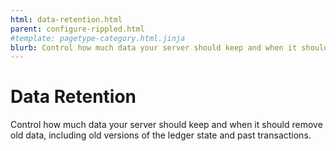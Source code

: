 ```yaml
---
html: data-retention.html
parent: configure-rippled.html
#template: pagetype-category.html.jinja
blurb: Control how much data your server should keep and when it should remove old data.
---
```

# Data Retention

Control how much data your server should keep and when it should remove old data, including old versions of the ledger state and past transactions.
